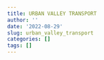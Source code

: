 ```yaml
---
title: URBAN VALLEY TRANSPORT
author: ''
date: '2022-08-29'
slug: urban_valley_transport
categories: []
tags: []
---
```

